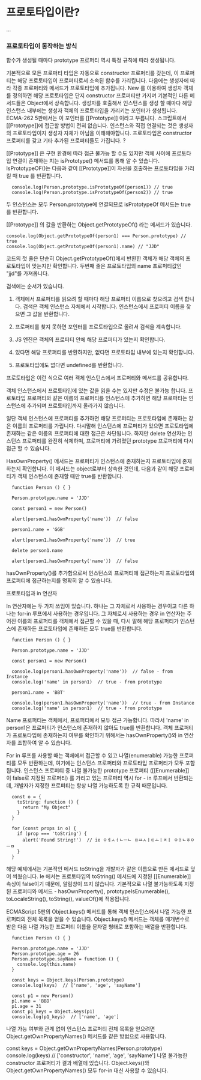 # 프로토타입이란?

...

### 프로토타입이 동작하는 방식

함수가 생성될 때마다 prototype 프로퍼티 역시 특정 규칙에 따라 생성됩니다.

기본적으로 모든 프로퍼티 타입은 자동으로 constructor 프로퍼티를 갖는데, 이 프로퍼티는 해당 프로토타입이 프로퍼티로서 소속된 함수를 가리킵니다.
다음에는 생성자에 따라 각종 프로퍼티와 메서드가 프로토타입에 추가됩니다.
New 를 이용하여 생성자 객체를 정의하면 해당 프로토타입은 단지 constructor 프로퍼티만 가지며 기본적인 다른 메서드들은 Object에서 상속합니다. 생성자를 호출해서 인스턴스를 생성 할 때마다 해당 인스턴스 내부에는 생성자 객체의 프로토타입을 가리키는 포인터가 생성됩니다. ECMA-262 5판에서는 이 포인터를 [[Prototype]] 이라고 부릅니다. 스크립트에서 [[Prototype]]에 접근할 방법이 전혀 없습니다. 인스턴스와 직접 연결되는 것은 생성자의 프로토타입이지 생성자 자체가 아님을 이해해야합니다. 프로토타입은 constructor 프로퍼티를 갖고 기타 추가된 프로퍼티들도 가집니다. ?

[[Prototype]] 은 구현 환경에 따라 접근 불가능 할 수도 있지만 객체 사이에 프로토타입 연결이 존재하는 지는 isPrototype() 메서드를 통해 알 수 있습니다. IsPrototypeOF()는 다음과 같이 [[Prototype]]이 자신을 호출하는 프로토타입을 가리킬 때 true 를 반환합니다.
```
  console.log(Person.prototype.isPrototypeOf(person1)) // true
  console.log(Person.prototype.isPrototypeOf(person2)) // true
```
두 인스턴스는 모두 Person.prototype에 연결되므로 isPrototypeOf 메서드는 true를 반환합니다.

[[Prototype]] 의 값을 반환하는 Object.getPrototypeOf() 라는 메서드가 있습니다.

```
console.log(Object.getPrototypeOf(person1) === Person.prototype) // true
console.log(Object.getPrototypeOf(person1).name) // "JJD"
```

코드의 첫 줄은 단순히 Object.getPrototypeOf()에서 반환한 객체가 해당 객체의 프로토타입이 맞는지만 확인합니다.
두번째 줄은 프로토타입의 name 프로퍼티값인 "jjd"를 가져옵니다. 

검색에는 순서가 있습니다.
1. 객체에서 프로퍼티를 읽으려 할 때마다 해당 프로퍼티 이름으로 찾으려고 검색 합니다.
검색은 객체 인스턴스 자체에서 시작합니다.
인스턴스에서 프로퍼티 이름을 찾으면 그 값을 반환합니다.
2. 프로퍼티를 찾지 못하면 포인터를 프로토타입으로 올려서 검색을 계속합니다.


1. JS 엔진은 객체의 프로퍼티 안에 해당 프로퍼티가 있는지 확인합니다.
2. 있다면 해당 프로퍼티를 반환하지만, 없다면 프로토타입 내부에 있는지 확인합니다.
3. 프로토타입에도 없다면 undefined를 반환합니다.

프로토타입은 이런 식으로 여러 객체 인스턴스에서 프로퍼티와 메서드를 공유합니다.

객체 인스턴스에서 프로토타입에 있는 값을 읽을 수는 있지만 수정은 불가능 합니다. 프로토타입 프로퍼티와 같은 이름의 프로퍼티를 인스턴스에 추가하면 해당 프로퍼티는 인스턴스에 추가되며 프로토타입까지 올라가지 않습니다.

일단 객체 인스턴스에 프로퍼티를 추가하면 해당 프로퍼티는 프로토타입에 존재하는 같은 이름의 프로퍼티를 가립니다. 다시말해 인스턴스에 프로퍼티가 있으면 프로토타입에 존재하는 같은 이름의 프로퍼티에 대한 접근은 차단됩니다. 하지만 delete 연산자는 인스턴스 프로퍼티를 완전히 삭제하며, 프로퍼티에 가려졌던 prototype 프로퍼티에 다시 접근 할 수 있습니다.

HasOwnProperty() 메서드는 프로퍼티가 인스턴스에 존재하는지 프로토타입에 존재하는지 확인합니다. 이 메서드는 object로부터 상속한 것인데, 다음과 같이 해당 프로퍼티가 객체 인스턴스에 존재할 때만 true를 반환합니다.

```
  function Person () { }

  Person.prototype.name = 'JJD'

  const person1 = new Person()

  alert(person1.hasOwnProperty('name'))  // false

  person1.name = 'GGB'

  alert(person1.hasOwnProperty('name'))  // true

  delete person1.name

  alert(person1.hasOwnProperty('name'))  // false
```

hasOwnProperty()를 추가함으로써 인스턴스의 프로퍼티에 접근하는지 프로토타입의 프로퍼티에 접근하는지를 명확히 알 수 있습니다.

프로토타입과 in 연산자

In 연산자에는 두 가지 쓰임이 있습니다. 하나는 그 자체로서 사용하는 경우이고 다른 하나는 for-in 루프에서 사용하는 경우입니다. 그 자체로서 사용하는 경우 in 연산자는 주어진 이름의 프로퍼티를 객체에서 접근할 수 있을 때, 다시 말해 해당 프로퍼티가 인스턴스에 존재하든 프로토타입에 존재하든 모두 true를 반환합니다.

```
  function Person () { }

  Person.prototype.name = 'JJD'

  const person1 = new Person()

  console.log(person1.hasOwnProperty('name'))  // false - from Instance
  console.log('name' in person1)  // true - from prototype

  person1.name = 'BBT'

  console.log(person1.hasOwnProperty('name'))  // true - from Instance
  console.log('name' in person1)  // true - from prototype
```

Name 프로퍼티는 객체에서, 프로퍼티에서 모두 접근 가능합니다. 따라서 'name' in person1은 프로퍼티가 인스턴스에 존재하지 않아도 true를 반환합니다. 객체 프로퍼티가 프로토타입에 존재하는지 여부를 확인하기 위해서는 hasOwnProperty()와 in 연산자를 조합하여 알 수 있습니다.

For in 루프를 사용할 때는 객체에서 접근할 수 있고 나열(enumerable) 가능한 프로퍼티를 모두 반환하는데, 여기에는 인스턴스 프로퍼티와 프로토타입 프로퍼티가 모두 포함됩니다. 인스턴스 프로퍼티 중 나열 불가능한 prototype 프로퍼티 ([[Enumerable]] 이 false로 지정된 프로퍼티) 를 가리고 있는 프로퍼티 역시 for - in 루프에서 반환되는데, 개발자가 지정한 프로퍼티는 항상 나열 가능하도록 한 규칙 때문입니다.

```
  const o = {
    toString: function () {
      return "My Object"
    }
  }

  for (const props in o) {
    if (prop === 'toString') {
      alert('Found String!')  // ie ㅇㅔㅅㅓㄴㅡㄴ ㅍㅛㅅㅣㄷㅗㅣㅈㅣ ㅇㅏㄴㅎㅇㅡㅁ
    }
  }
```
해당 예제에서는 기본적인 메서드 toString을 개발자가 같은 이름으로 만든 메서드로 덮어 씌웠습니다. Ie 에서는 프로토타입의 toString() 메서드에 지정된 [[Enumerable]] 속싱이 false이기 때문에, 알림창이 뜨지 않습니다. 기본적으로 나열 불가능하도록 지정된 프로퍼티와 메서드 - hasOwnProperty(), prototypeIsEnumerable(), toLocaleString(), toString(), valueOf()에 적용됩니다.

ECMAScript 5판의 Object.keys() 메서드를 통해 객체 인스턴스에서 나열 가능한 프로퍼티의 전체 목록을 얻을 수 있습니다. Object.keys() 메서드는 객체를 매개변수로 받은 다음 나열 가능한 프로퍼티 이름을 문자열 형태로 포함하는 배열을 반환합니다.


```
  function Person () { }

  Person.prototype.name = 'JJD'
  Person.prototype.age = 26
  Person.prototype.sayName = function () {
    console.log(this.name)
  }

  const keys = Object.keys(Person.prototype)
  console.log(keys)  // ['name', 'age', 'sayName']

  const p1 = new Person()
  p1.name = 'BBD'
  p1.age = 31
  const p1_keys = Object.keys(p1)
  console.log(p1_keys)  // ['name', 'age']
```

나열 가능 여부와 관계 없이 인스턴스 프로퍼티 전체 목록을 얻으려면 Object.getOwnPropertyNames() 메서드를 같은 방법으로 사용합니다. 

const keys = Object.getOwnPropertyNames(Person.prototype)
console.log(keys) // ['constructor', 'name', 'age', 'sayName']
나열 불가능한 constructor 프로퍼티가 결과 배열에 있습니다. Object.keys()와 Object.getOwnPropertyNames() 모두 for-in 대신 사용할 수 있습니다.
